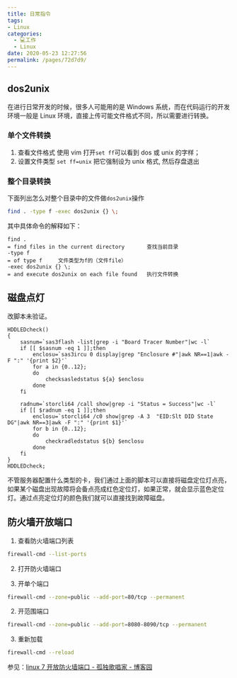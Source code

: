 ```yaml
---
title: 日常指令
tags: 
- Linux
categories: 
  - 💻工作
  - Linux
date: 2020-05-23 12:27:56
permalink: /pages/72d7d9/
---
```

## dos2unix
在进行日常开发的时候，很多人可能用的是 Windows 系统，而在代码运行的开发环境一般是 Linux 环境，直接上传可能文件格式不同，所以需要进行转换。

### 单个文件转换
1. 查看文件格式
使用 vim 打开`set ff`可以看到 dos 或 unix 的字样；
2. 设置文件类型
`set ff=unix`
把它强制设为 unix 格式, 然后存盘退出

### 整个目录转换
下面列出怎么对整个目录中的文件做`dos2unix`操作  
```bash
find . -type f -exec dos2unix {} \;
```

其中具体命令的解释如下：
```plain
find .
= find files in the current directory		查找当前目录
-type f
= of type f		文件类型为f的（文件file）
-exec dos2unix {} \;
= and execute dos2unix on each file found	执行文件转换
```
## 磁盘点灯
改脚本未验证。
```shell
HDDLEDcheck()
{
    sasnum=`sas3flash -list|grep -i "Board Tracer Number"|wc -l`
    if [[ $sasnum -eq 1 ]];then
        enclosu=`sas3ircu 0 display|grep "Enclosure #"|awk NR==1|awk -F ":" '{print $2}'`
        for a in {0..12};
        do
            checksasledstatus ${a} $enclosu
        done
    fi

    radnum=`storcli64 /call show|grep -i "Status = Success"|wc -l`
    if [[ $radnum -eq 1 ]];then
        enclosu=`storcli64 /c0 show|grep -A 3  "EID:Slt DID State DG"|awk NR==3|awk -F ":" '{print $1}'`
        for b in {0..12};
        do
            checkradledstatus ${b} $enclosu
        done
    fi
}
HDDLEDcheck;
```
不管服务器配置什么类型的卡，我们通过上面的脚本可以直接将磁盘定位灯点亮，如果某个磁盘出现故障将会备点亮成红色定位灯，如果正常，就会显示蓝色定位灯。通过点亮定位灯的颜色我们就可以直接找到故障磁盘。

## 防火墙开放端口

1. 查看防火墙端口列表
```bash
firewall-cmd --list-ports
```
2. 打开防火墙端口

1. 开单个端口
```bash
firewall-cmd --zone=public --add-port=80/tcp --permanent
```
2. 开范围端口
```bash
firewall-cmd --zone=public --add-port=8080-8090/tcp --permanent
```
3. 重新加载
```bash
firewall-cmd --reload
```
参见：[linux 7 开放防火墙端口 - 孤独歌唱家 - 博客园](https://www.cnblogs.com/caiwangblogs/p/11445948.html)